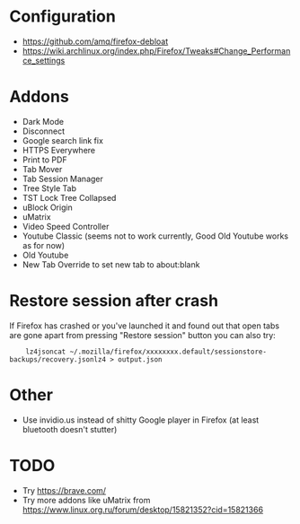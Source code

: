 # Configuration

* https://github.com/amq/firefox-debloat
* https://wiki.archlinux.org/index.php/Firefox/Tweaks#Change_Performance_settings


# Addons

* Dark Mode
* Disconnect
* Google search link fix
* HTTPS Everywhere
* Print to PDF
* Tab Mover
* Tab Session Manager
* Tree Style Tab
* TST Lock Tree Collapsed
* uBlock Origin
* uMatrix
* Video Speed Controller
* Youtube Classic (seems not to work currently, Good Old Youtube works as for now)
* Old Youtube
* New Tab Override to set new tab to about:blank

# Restore session after crash

If Firefox has crashed or you've launched it and found out that open tabs are gone apart from pressing "Restore session" button you can also try:

        lz4jsoncat ~/.mozilla/firefox/xxxxxxxx.default/sessionstore-backups/recovery.jsonlz4 > output.json

# Other

* Use invidio.us instead of shitty Google player in Firefox (at least bluetooth doesn't stutter)

# TODO

* Try https://brave.com/
* Try more addons like uMatrix from https://www.linux.org.ru/forum/desktop/15821352?cid=15821366

